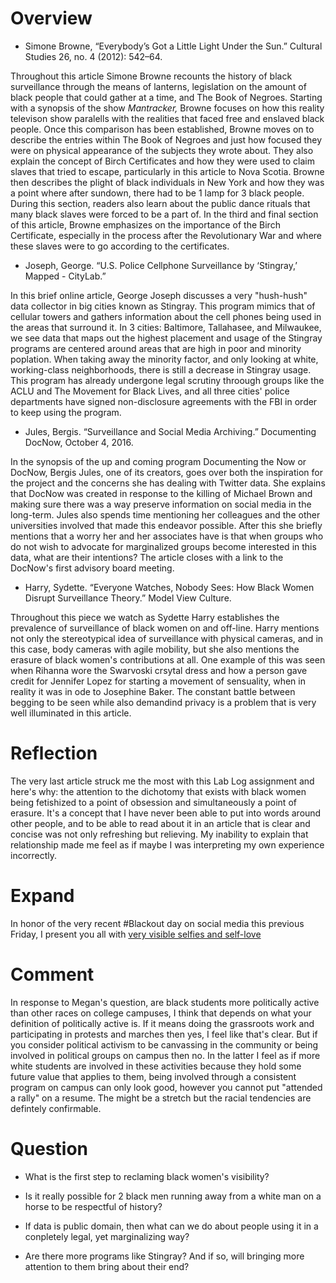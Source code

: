 # Overview

* Simone Browne, “Everybody’s Got a Little Light Under the Sun.” Cultural Studies 26, no. 4 (2012): 542–64.

Throughout this article Simone Browne recounts the history of black surveillance through the means of lanterns, legislation on the amount of black people that could gather at a time, and The Book of Negroes. Starting with a synopsis of the show *Mantracker,* Browne focuses on how this reality televison show paralells with the realities that faced free and enslaved black people. Once this comparison has been established, Browne moves on to describe the entries within The Book of Negroes and just how focused they were on physical appearance of the subjects they wrote about. They also explain the concept of Birch Certificates and how they were used to claim slaves that tried to escape, particularly in this article to Nova Scotia. Browne then describes the plight of black individuals in New York and how they was a point where after sundown, there had to be 1 lamp for 3 black people. During this section, readers also learn about the public dance rituals that many black slaves were forced to be a part of. In the third and final section of this article, Browne emphasizes on the importance of the Birch Certificate, especially in the process after the Revolutionary War and where these slaves were to go according to the certificates. 

* Joseph, George. “U.S. Police Cellphone Surveillance by ‘Stingray,’ Mapped - CityLab.”

In this brief online article, George Joseph discusses a very "hush-hush" data collector in big cities known as Stingray. This program mimics that of cellular towers and gathers information about the cell phones being used in the areas that surround it. In 3 cities: Baltimore, Tallahasee, and Milwaukee, we see data that maps out the highest placement and usage of the Stingray programs are centered around areas that are high in poor and minority poplation. When taking away the minority factor, and only looking at white, working-class neighborhoods, there is still a decrease in Stingray usage. This program has already undergone legal scrutiny throough groups like the ACLU and The Movement for Black Lives, and all three cities' police departments have signed non-disclosure agreements with the FBI in order to keep using the program. 

* Jules, Bergis. “Surveillance and Social Media Archiving.” Documenting DocNow, October 4, 2016.

In the synopsis of the up and coming program Documenting the Now or DocNow, Bergis Jules, one of its creators, goes over both the inspiration for the project and the concerns she has dealing with Twitter data. She explains that DocNow was created in response to the killing of Michael Brown and making sure there was a way preserve information on social media in the long-term. Jules also spends time mentioning her colleagues and the other universities involved that made this endeavor possible. After this she briefly mentions that a worry her and her associates have is that when groups who do not wish to advocate for marginalized groups become interested in this data, what are their intentions? The article closes with a link to the DocNow's first advisory board meeting.

* Harry, Sydette. “Everyone Watches, Nobody Sees: How Black Women Disrupt Surveillance Theory.” Model View Culture.

 Throughout this piece we watch as Sydette Harry establishes the prevalence of surveillance of black women on and off-line. Harry mentions not only the stereotypical idea of surveillance with physical cameras, and in this case, body cameras with agile mobility, but she also mentions the erasure of black women's contributions at all. One example of this was seen when Rihanna wore the Swarvoski crsytal dress and how a person gave credit for Jennifer Lopez for starting a movement of sensuality, when in reality it was in ode to Josephine Baker. The constant battle between begging to be seen while also demandind privacy is a problem that is very well illuminated in this article. 
 
 
 # Reflection
 
 The very last article struck me the most with this Lab Log assignment and here's why: the attention to the dichotomy that exists with black women being fetishized to a point of obsession and simultaneously a point of erasure. It's a concept that I have never been able to put into words around other people, and to be able to read about it in an article that is clear and concise was not only refreshing but relieving. My inability to explain that relationship made me feel as if maybe I was interpreting my own experience incorrectly. 
 
 
 # Expand
 
 In honor of the very recent #Blackout day on social media this previous Friday, I present you all with [very visible selfies and self-love](https://www.tumblr.com/search/blackout)
 
 
 # Comment
 
 In response to Megan's question, are black students more politically active than other races on college campuses, I think that depends on what your definition of politically active is. If it means doing the grassroots work and participating in protests and marches then yes, I feel like that's clear. But if you consider political activism to be canvassing in the community or being involved in political groups on campus then no. In the latter I feel as if more white students are involved in these activities because they hold some future value that applies to them, being involved through a consistent program on campus can only look good, however you cannot put "attended a rally" on a resume. The might be a stretch but the racial tendencies are defintely confirmable. 
 
 
 # Question
 
 * What is the first step to reclaming black women's visibility?
 
 * Is it really possible for 2 black men running away from a white man on a horse to be respectful of history?
 
 * If data is public domain, then what can we do about people using it in a conpletely legal, yet marginalizing way?
 
 * Are there more programs like Stingray? And if so, will bringing more attention to them bring about their end?
